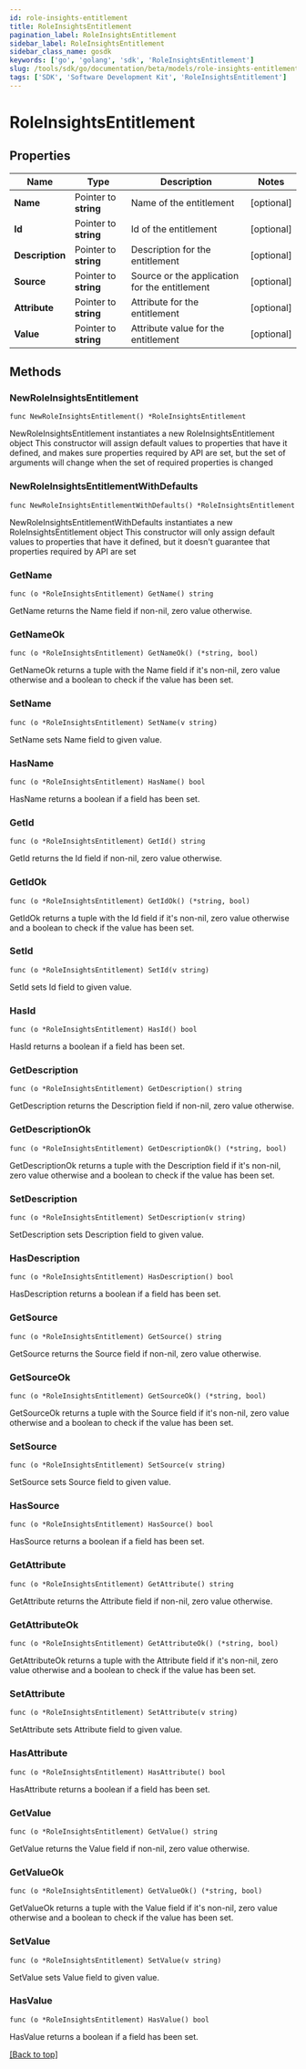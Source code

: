```yaml
---
id: role-insights-entitlement
title: RoleInsightsEntitlement
pagination_label: RoleInsightsEntitlement
sidebar_label: RoleInsightsEntitlement
sidebar_class_name: gosdk
keywords: ['go', 'golang', 'sdk', 'RoleInsightsEntitlement'] 
slug: /tools/sdk/go/documentation/beta/models/role-insights-entitlement
tags: ['SDK', 'Software Development Kit', 'RoleInsightsEntitlement']
---
```


# RoleInsightsEntitlement

## Properties

Name | Type | Description | Notes
------------ | ------------- | ------------- | -------------
**Name** | Pointer to **string** | Name of the entitlement | [optional] 
**Id** | Pointer to **string** | Id of the entitlement | [optional] 
**Description** | Pointer to **string** | Description for the entitlement | [optional] 
**Source** | Pointer to **string** | Source or the application for the entitlement | [optional] 
**Attribute** | Pointer to **string** | Attribute for the entitlement | [optional] 
**Value** | Pointer to **string** | Attribute value for the entitlement | [optional] 

## Methods

### NewRoleInsightsEntitlement

`func NewRoleInsightsEntitlement() *RoleInsightsEntitlement`

NewRoleInsightsEntitlement instantiates a new RoleInsightsEntitlement object
This constructor will assign default values to properties that have it defined,
and makes sure properties required by API are set, but the set of arguments
will change when the set of required properties is changed

### NewRoleInsightsEntitlementWithDefaults

`func NewRoleInsightsEntitlementWithDefaults() *RoleInsightsEntitlement`

NewRoleInsightsEntitlementWithDefaults instantiates a new RoleInsightsEntitlement object
This constructor will only assign default values to properties that have it defined,
but it doesn't guarantee that properties required by API are set

### GetName

`func (o *RoleInsightsEntitlement) GetName() string`

GetName returns the Name field if non-nil, zero value otherwise.

### GetNameOk

`func (o *RoleInsightsEntitlement) GetNameOk() (*string, bool)`

GetNameOk returns a tuple with the Name field if it's non-nil, zero value otherwise
and a boolean to check if the value has been set.

### SetName

`func (o *RoleInsightsEntitlement) SetName(v string)`

SetName sets Name field to given value.

### HasName

`func (o *RoleInsightsEntitlement) HasName() bool`

HasName returns a boolean if a field has been set.

### GetId

`func (o *RoleInsightsEntitlement) GetId() string`

GetId returns the Id field if non-nil, zero value otherwise.

### GetIdOk

`func (o *RoleInsightsEntitlement) GetIdOk() (*string, bool)`

GetIdOk returns a tuple with the Id field if it's non-nil, zero value otherwise
and a boolean to check if the value has been set.

### SetId

`func (o *RoleInsightsEntitlement) SetId(v string)`

SetId sets Id field to given value.

### HasId

`func (o *RoleInsightsEntitlement) HasId() bool`

HasId returns a boolean if a field has been set.

### GetDescription

`func (o *RoleInsightsEntitlement) GetDescription() string`

GetDescription returns the Description field if non-nil, zero value otherwise.

### GetDescriptionOk

`func (o *RoleInsightsEntitlement) GetDescriptionOk() (*string, bool)`

GetDescriptionOk returns a tuple with the Description field if it's non-nil, zero value otherwise
and a boolean to check if the value has been set.

### SetDescription

`func (o *RoleInsightsEntitlement) SetDescription(v string)`

SetDescription sets Description field to given value.

### HasDescription

`func (o *RoleInsightsEntitlement) HasDescription() bool`

HasDescription returns a boolean if a field has been set.

### GetSource

`func (o *RoleInsightsEntitlement) GetSource() string`

GetSource returns the Source field if non-nil, zero value otherwise.

### GetSourceOk

`func (o *RoleInsightsEntitlement) GetSourceOk() (*string, bool)`

GetSourceOk returns a tuple with the Source field if it's non-nil, zero value otherwise
and a boolean to check if the value has been set.

### SetSource

`func (o *RoleInsightsEntitlement) SetSource(v string)`

SetSource sets Source field to given value.

### HasSource

`func (o *RoleInsightsEntitlement) HasSource() bool`

HasSource returns a boolean if a field has been set.

### GetAttribute

`func (o *RoleInsightsEntitlement) GetAttribute() string`

GetAttribute returns the Attribute field if non-nil, zero value otherwise.

### GetAttributeOk

`func (o *RoleInsightsEntitlement) GetAttributeOk() (*string, bool)`

GetAttributeOk returns a tuple with the Attribute field if it's non-nil, zero value otherwise
and a boolean to check if the value has been set.

### SetAttribute

`func (o *RoleInsightsEntitlement) SetAttribute(v string)`

SetAttribute sets Attribute field to given value.

### HasAttribute

`func (o *RoleInsightsEntitlement) HasAttribute() bool`

HasAttribute returns a boolean if a field has been set.

### GetValue

`func (o *RoleInsightsEntitlement) GetValue() string`

GetValue returns the Value field if non-nil, zero value otherwise.

### GetValueOk

`func (o *RoleInsightsEntitlement) GetValueOk() (*string, bool)`

GetValueOk returns a tuple with the Value field if it's non-nil, zero value otherwise
and a boolean to check if the value has been set.

### SetValue

`func (o *RoleInsightsEntitlement) SetValue(v string)`

SetValue sets Value field to given value.

### HasValue

`func (o *RoleInsightsEntitlement) HasValue() bool`

HasValue returns a boolean if a field has been set.


[[Back to top]](#) 


